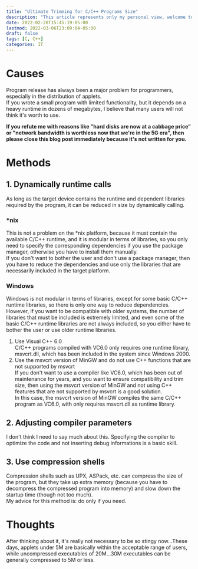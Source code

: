 ```yaml
---
title: "Ultimate Trimming for C/C++ Programs Size"
description: "This article represents only my personal view, welcome to leave a message to discuss"
date: 2022-02-28T15:45:19-05:00
lastmod: 2022-03-06T23:09:04-05:00
draft: false
tags: [C, C++]
categories: IT
---
```


# Causes

Program release has always been a major problem for programmers, especially in the distribution of applets.  
If you wrote a small program with limited functionality, but it depends on a heavy runtime in dozens of megabytes, I believe that many users will not think it's worth to use.  

**If you refute me with reasons like "hard disks are now at a cabbage price" or "network bandwidth is worthless now that we're in the 5G era", then please close this blog post immediately because it's not written for you.**

# Methods

## 1. Dynamically runtime calls

As long as the target device contains the runtime and dependent libraries required by the program, it can be reduced in size by dynamically calling.

### *nix

This is not a problem on the *nix platform, because it must contain the available C/C++ runtime, and it is modular in terms of libraries, so you only need to specify the corresponding dependencies if you use the package manager, otherwise you have to install them manually.  
If you don't want to bother the user and don't use a package manager, then you have to reduce the dependencies and use only the libraries that are necessarily included in the target platform.

### Windows

Windows is not modular in terms of libraries, except for some basic C/C++ runtime libraries, so there is only one way to reduce dependencies.  
However, if you want to be compatible with older systems, the number of libraries that must be included is extremely limited, and even some of the basic C/C++ runtime libraries are not always included, so you either have to bother the user or use older runtime libraries.

1. Use Visual C++ 6.0  
C/C++ programs compiled with VC6.0 only requires one runtime library, msvcrt.dll, which has been included in the system since Windows 2000.
2. Use the msvcrt version of MinGW and do not use C++ functions that are not supported by msvcrt  
If you don't want to use a compiler like VC6.0, which has been out of maintenance for years, and you want to ensure compatibility and trim size, then using the msvcrt version of MinGW and not using C++ features that are not supported by msvcrt is a good solution.  
In this case, the msvcrt version of MinGW compiles the same C/C++ program as VC6.0, with only requires msvcrt.dll as runtime library.

## 2. Adjusting compiler parameters

I don't think I need to say much about this. Specifying the compiler to optimize the code and not inserting debug informations is a basic skill.

## 3. Use compression shells

Compression shells such as UPX, ASPack, etc. can compress the size of the program, but they take up extra memory (because you have to decompress the compressed program into memory) and slow down the startup time (though not too much).  
My advice for this method is: do only if you need.

# Thoughts

After thinking about it, it's really not necessary to be so stingy now...These days, applets under 5M are basically within the acceptable range of users, while uncompressed executables of 20M...30M executables can be generally compressed to 5M or less.